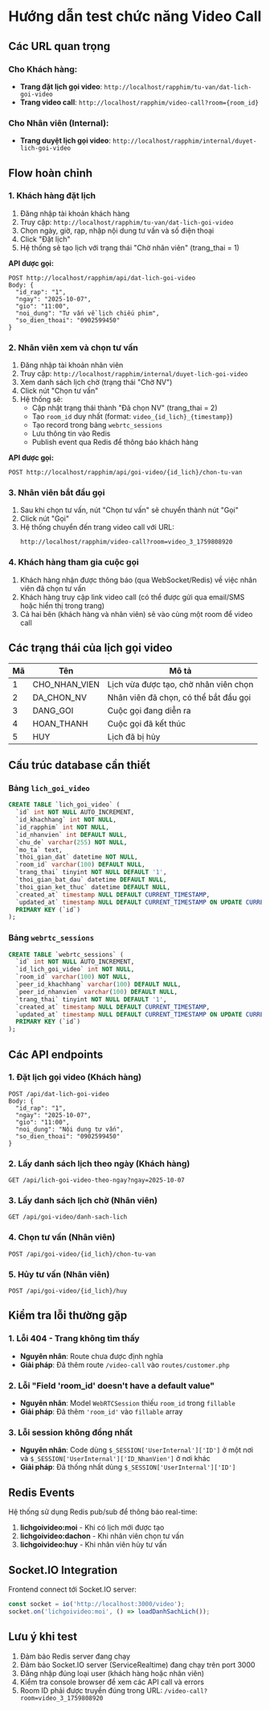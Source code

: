 # Hướng dẫn test chức năng Video Call

## Các URL quan trọng

### Cho Khách hàng:
- **Trang đặt lịch gọi video**: `http://localhost/rapphim/tu-van/dat-lich-goi-video`
- **Trang video call**: `http://localhost/rapphim/video-call?room={room_id}`

### Cho Nhân viên (Internal):
- **Trang duyệt lịch gọi video**: `http://localhost/rapphim/internal/duyet-lich-goi-video`

## Flow hoàn chỉnh

### 1. Khách hàng đặt lịch
1. Đăng nhập tài khoản khách hàng
2. Truy cập: `http://localhost/rapphim/tu-van/dat-lich-goi-video`
3. Chọn ngày, giờ, rạp, nhập nội dung tư vấn và số điện thoại
4. Click "Đặt lịch"
5. Hệ thống sẽ tạo lịch với trạng thái "Chờ nhân viên" (trang_thai = 1)

**API được gọi:**
```
POST http://localhost/rapphim/api/dat-lich-goi-video
Body: {
  "id_rap": "1",
  "ngay": "2025-10-07",
  "gio": "11:00",
  "noi_dung": "Tư vấn về lịch chiếu phim",
  "so_dien_thoai": "0902599450"
}
```

### 2. Nhân viên xem và chọn tư vấn
1. Đăng nhập tài khoản nhân viên
2. Truy cập: `http://localhost/rapphim/internal/duyet-lich-goi-video`
3. Xem danh sách lịch chờ (trạng thái "Chờ NV")
4. Click nút "Chọn tư vấn"
5. Hệ thống sẽ:
   - Cập nhật trạng thái thành "Đã chọn NV" (trang_thai = 2)
   - Tạo `room_id` duy nhất (format: `video_{id_lich}_{timestamp}`)
   - Tạo record trong bảng `webrtc_sessions`
   - Lưu thông tin vào Redis
   - Publish event qua Redis để thông báo khách hàng

**API được gọi:**
```
POST http://localhost/rapphim/api/goi-video/{id_lich}/chon-tu-van
```

### 3. Nhân viên bắt đầu gọi
1. Sau khi chọn tư vấn, nút "Chọn tư vấn" sẽ chuyển thành nút "Gọi"
2. Click nút "Gọi"
3. Hệ thống chuyển đến trang video call với URL:
   ```
   http://localhost/rapphim/video-call?room=video_3_1759808920
   ```

### 4. Khách hàng tham gia cuộc gọi
1. Khách hàng nhận được thông báo (qua WebSocket/Redis) về việc nhân viên đã chọn tư vấn
2. Khách hàng truy cập link video call (có thể được gửi qua email/SMS hoặc hiển thị trong trang)
3. Cả hai bên (khách hàng và nhân viên) sẽ vào cùng một room để video call

## Các trạng thái của lịch gọi video

| Mã | Tên | Mô tả |
|----|-----|-------|
| 1 | CHO_NHAN_VIEN | Lịch vừa được tạo, chờ nhân viên chọn |
| 2 | DA_CHON_NV | Nhân viên đã chọn, có thể bắt đầu gọi |
| 3 | DANG_GOI | Cuộc gọi đang diễn ra |
| 4 | HOAN_THANH | Cuộc gọi đã kết thúc |
| 5 | HUY | Lịch đã bị hủy |

## Cấu trúc database cần thiết

### Bảng `lich_goi_video`
```sql
CREATE TABLE `lich_goi_video` (
  `id` int NOT NULL AUTO_INCREMENT,
  `id_khachhang` int NOT NULL,
  `id_rapphim` int NOT NULL,
  `id_nhanvien` int DEFAULT NULL,
  `chu_de` varchar(255) NOT NULL,
  `mo_ta` text,
  `thoi_gian_dat` datetime NOT NULL,
  `room_id` varchar(100) DEFAULT NULL,
  `trang_thai` tinyint NOT NULL DEFAULT '1',
  `thoi_gian_bat_dau` datetime DEFAULT NULL,
  `thoi_gian_ket_thuc` datetime DEFAULT NULL,
  `created_at` timestamp NULL DEFAULT CURRENT_TIMESTAMP,
  `updated_at` timestamp NULL DEFAULT CURRENT_TIMESTAMP ON UPDATE CURRENT_TIMESTAMP,
  PRIMARY KEY (`id`)
);
```

### Bảng `webrtc_sessions`
```sql
CREATE TABLE `webrtc_sessions` (
  `id` int NOT NULL AUTO_INCREMENT,
  `id_lich_goi_video` int NOT NULL,
  `room_id` varchar(100) NOT NULL,
  `peer_id_khachhang` varchar(100) DEFAULT NULL,
  `peer_id_nhanvien` varchar(100) DEFAULT NULL,
  `trang_thai` tinyint NOT NULL DEFAULT '1',
  `created_at` timestamp NULL DEFAULT CURRENT_TIMESTAMP,
  `updated_at` timestamp NULL DEFAULT CURRENT_TIMESTAMP ON UPDATE CURRENT_TIMESTAMP,
  PRIMARY KEY (`id`)
);
```

## Các API endpoints

### 1. Đặt lịch gọi video (Khách hàng)
```
POST /api/dat-lich-goi-video
Body: {
  "id_rap": "1",
  "ngay": "2025-10-07",
  "gio": "11:00",
  "noi_dung": "Nội dung tư vấn",
  "so_dien_thoai": "0902599450"
}
```

### 2. Lấy danh sách lịch theo ngày (Khách hàng)
```
GET /api/lich-goi-video-theo-ngay?ngay=2025-10-07
```

### 3. Lấy danh sách lịch chờ (Nhân viên)
```
GET /api/goi-video/danh-sach-lich
```

### 4. Chọn tư vấn (Nhân viên)
```
POST /api/goi-video/{id_lich}/chon-tu-van
```

### 5. Hủy tư vấn (Nhân viên)
```
POST /api/goi-video/{id_lich}/huy
```

## Kiểm tra lỗi thường gặp

### 1. Lỗi 404 - Trang không tìm thấy
- **Nguyên nhân**: Route chưa được định nghĩa
- **Giải pháp**: Đã thêm route `/video-call` vào `routes/customer.php`

### 2. Lỗi "Field 'room_id' doesn't have a default value"
- **Nguyên nhân**: Model `WebRTCSession` thiếu `room_id` trong `fillable`
- **Giải pháp**: Đã thêm `'room_id'` vào `fillable` array

### 3. Lỗi session không đồng nhất
- **Nguyên nhân**: Code dùng `$_SESSION['UserInternal']['ID']` ở một nơi và `$_SESSION['UserInternal']['ID_NhanVien']` ở nơi khác
- **Giải pháp**: Đã thống nhất dùng `$_SESSION['UserInternal']['ID']`

## Redis Events

Hệ thống sử dụng Redis pub/sub để thông báo real-time:

1. **lichgoivideo:moi** - Khi có lịch mới được tạo
2. **lichgoivideo:dachon** - Khi nhân viên chọn tư vấn
3. **lichgoivideo:huy** - Khi nhân viên hủy tư vấn

## Socket.IO Integration

Frontend connect tới Socket.IO server:
```javascript
const socket = io('http://localhost:3000/video');
socket.on('lichgoivideo:moi', () => loadDanhSachLich());
```

## Lưu ý khi test

1. Đảm bảo Redis server đang chạy
2. Đảm bảo Socket.IO server (ServiceRealtime) đang chạy trên port 3000
3. Đăng nhập đúng loại user (khách hàng hoặc nhân viên)
4. Kiểm tra console browser để xem các API call và errors
5. Room ID phải được truyền đúng trong URL: `/video-call?room=video_3_1759808920`

